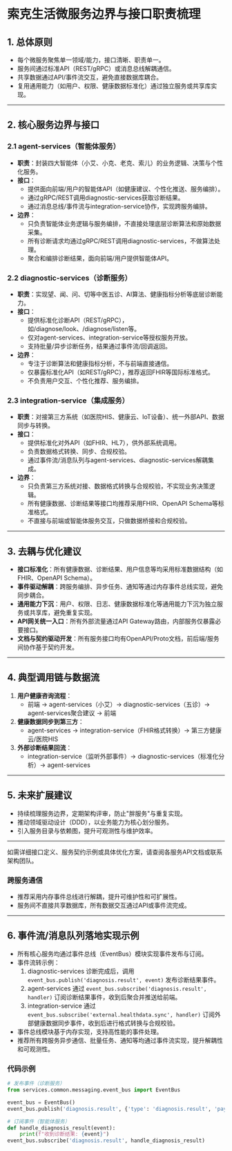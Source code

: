# 索克生活微服务边界与接口职责梳理

## 1. 总体原则
- 每个微服务聚焦单一领域/能力，接口清晰、职责单一。
- 服务间通过标准API（REST/gRPC）或消息总线解耦通信。
- 共享数据通过API/事件流交互，避免直接数据库耦合。
- 复用通用能力（如用户、权限、健康数据标准化）通过独立服务或共享库实现。

---

## 2. 核心服务边界与接口

### 2.1 agent-services（智能体服务）
- **职责**：封装四大智能体（小艾、小克、老克、索儿）的业务逻辑、决策与个性化服务。
- **接口**：
  - 提供面向前端/用户的智能体API（如健康建议、个性化推送、服务编排）。
  - 通过gRPC/REST调用diagnostic-services获取诊断结果。
  - 通过消息总线/事件流与integration-service协作，实现跨服务编排。
- **边界**：
  - 只负责智能体业务逻辑与服务编排，不直接处理底层诊断算法和原始数据采集。
  - 所有诊断请求均通过gRPC/REST调用diagnostic-services，不做算法处理。
  - 聚合和编排诊断结果，面向前端/用户提供智能体API。

### 2.2 diagnostic-services（诊断服务）
- **职责**：实现望、闻、问、切等中医五诊、AI算法、健康指标分析等底层诊断能力。
- **接口**：
  - 提供标准化诊断API（REST/gRPC），如/diagnose/look、/diagnose/listen等。
  - 仅对agent-services、integration-service等授权服务开放。
  - 支持批量/异步诊断任务，结果通过事件流/回调返回。
- **边界**：
  - 专注于诊断算法和健康指标分析，不与前端直接通信。
  - 仅暴露标准化API（如REST/gRPC），推荐返回FHIR等国际标准格式。
  - 不负责用户交互、个性化推荐、服务编排。

### 2.3 integration-service（集成服务）
- **职责**：对接第三方系统（如医院HIS、健康云、IoT设备）、统一外部API、数据同步与转换。
- **接口**：
  - 提供标准化对外API（如FHIR、HL7），供外部系统调用。
  - 负责数据格式转换、同步、合规校验。
  - 通过事件流/消息队列与agent-services、diagnostic-services解耦集成。
- **边界**：
  - 只负责第三方系统对接、数据格式转换与合规校验，不实现业务决策逻辑。
  - 所有健康数据、诊断结果等接口均推荐采用FHIR、OpenAPI Schema等标准格式。
  - 不直接与前端或智能体服务交互，只做数据桥接和合规校验。

---

## 3. 去耦与优化建议
- **接口标准化**：所有健康数据、诊断结果、用户信息等均采用标准数据结构（如FHIR、OpenAPI Schema）。
- **事件驱动解耦**：跨服务编排、异步任务、通知等通过内存事件总线实现，避免同步耦合。
- **通用能力下沉**：用户、权限、日志、健康数据标准化等通用能力下沉为独立服务或共享库，避免重复实现。
- **API网关统一入口**：所有外部流量通过API Gateway路由，内部服务仅暴露必要接口。
- **文档与契约驱动开发**：所有服务接口均有OpenAPI/Proto文档，前后端/服务间协作基于契约开发。

---

## 4. 典型调用链与数据流

1. **用户健康咨询流程**：
   - 前端 → agent-services（小艾）→ diagnostic-services（五诊）→ agent-services聚合建议 → 前端
2. **健康数据同步到第三方**：
   - agent-services → integration-service（FHIR格式转换）→ 第三方健康云/医院HIS
3. **外部诊断结果回流**：
   - integration-service（监听外部事件）→ diagnostic-services（标准化分析）→ agent-services

---

## 5. 未来扩展建议
- 持续梳理服务边界，定期架构评审，防止"胖服务"与重复实现。
- 推动领域驱动设计（DDD），以业务能力为核心划分服务。
- 引入服务目录与依赖图，提升可观测性与维护效率。

---

如需详细接口定义、服务契约示例或具体优化方案，请查阅各服务API文档或联系架构团队。

### 跨服务通信
- 推荐采用内存事件总线进行解耦，提升可维护性和可扩展性。
- 服务间不直接共享数据库，所有数据交互通过API或事件流完成。

---

## 6. 事件流/消息队列落地实现示例

- 所有核心服务均通过事件总线（EventBus）模块实现事件发布与订阅。
- 事件流转示例：
  1. diagnostic-services 诊断完成后，调用 `event_bus.publish('diagnosis.result', event)` 发布诊断结果事件。
  2. agent-services 通过 `event_bus.subscribe('diagnosis.result', handler)` 订阅诊断结果事件，收到后聚合并推送给前端。
  3. integration-service 通过 `event_bus.subscribe('external.healthdata.sync', handler)` 订阅外部健康数据同步事件，收到后进行格式转换与合规校验。
- 事件总线模块基于内存实现，支持高性能的事件处理。
- 推荐所有跨服务异步通信、批量任务、通知等均通过事件流实现，提升解耦性和可观测性。

### 代码示例

```python
# 发布事件（诊断服务）
from services.common.messaging.event_bus import EventBus

event_bus = EventBus()
event_bus.publish('diagnosis.result', {'type': 'diagnosis.result', 'payload': result})

# 订阅事件（智能体服务）
def handle_diagnosis_result(event):
    print(f"收到诊断结果: {event}")
event_bus.subscribe('diagnosis.result', handle_diagnosis_result) 